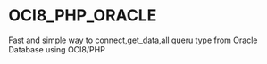 # OCI8_PHP_ORACLE
Fast and simple way to connect,get_data,all queru type from Oracle Database using OCI8/PHP
